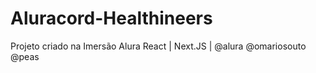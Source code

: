 # Aluracord-Healthineers
Projeto criado na Imersão Alura React | Next.JS | @alura @omariosouto @peas
